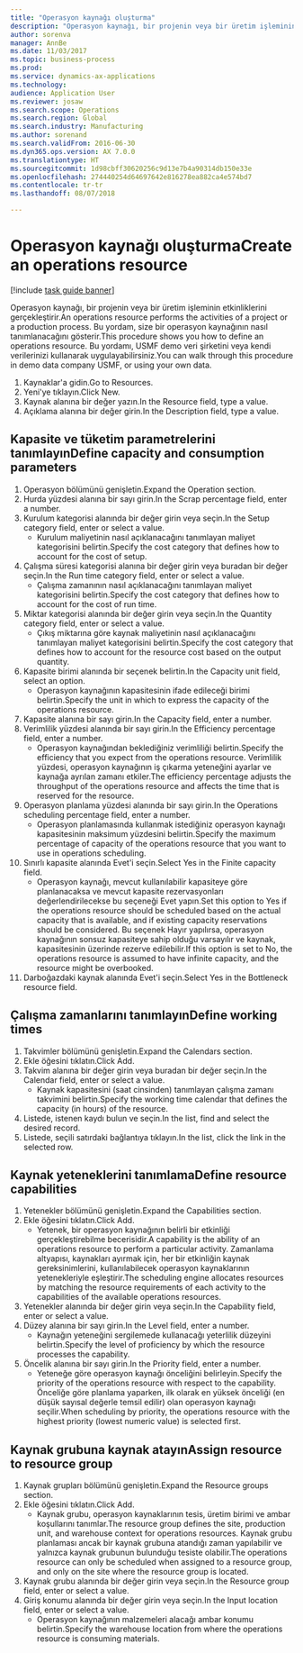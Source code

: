 ```yaml
--- 
title: "Operasyon kaynağı oluşturma"
description: "Operasyon kaynağı, bir projenin veya bir üretim işleminin etkinliklerini gerçekleştirir."
author: sorenva
manager: AnnBe
ms.date: 11/03/2017
ms.topic: business-process
ms.prod: 
ms.service: dynamics-ax-applications
ms.technology: 
audience: Application User
ms.reviewer: josaw
ms.search.scope: Operations
ms.search.region: Global
ms.search.industry: Manufacturing
ms.author: sorenand
ms.search.validFrom: 2016-06-30
ms.dyn365.ops.version: AX 7.0.0
ms.translationtype: HT
ms.sourcegitcommit: 1d98cbff30620256c9d13e7b4a90314db150e33e
ms.openlocfilehash: 274440254d64697642e816278ea882ca4e574bd7
ms.contentlocale: tr-tr
ms.lasthandoff: 08/07/2018

---
```

# <a name="create-an-operations-resource"></a><span data-ttu-id="0123a-103">Operasyon kaynağı oluşturma</span><span class="sxs-lookup"><span data-stu-id="0123a-103">Create an operations resource</span></span>

[!include [task guide banner](../../includes/task-guide-banner.md)]

<span data-ttu-id="0123a-104">Operasyon kaynağı, bir projenin veya bir üretim işleminin etkinliklerini gerçekleştirir.</span><span class="sxs-lookup"><span data-stu-id="0123a-104">An operations resource performs the activities of a project or a production process.</span></span> <span data-ttu-id="0123a-105">Bu yordam, size bir operasyon kaynağının nasıl tanımlanacağını gösterir.</span><span class="sxs-lookup"><span data-stu-id="0123a-105">This procedure shows you how to define an operations resource.</span></span> <span data-ttu-id="0123a-106">Bu yordamı, USMF demo veri şirketini veya kendi verilerinizi kullanarak uygulayabilirsiniz.</span><span class="sxs-lookup"><span data-stu-id="0123a-106">You can walk through this procedure in demo data company USMF, or using your own data.</span></span>

1. <span data-ttu-id="0123a-107">Kaynaklar'a gidin.</span><span class="sxs-lookup"><span data-stu-id="0123a-107">Go to Resources.</span></span>
2. <span data-ttu-id="0123a-108">Yeni'ye tıklayın.</span><span class="sxs-lookup"><span data-stu-id="0123a-108">Click New.</span></span>
3. <span data-ttu-id="0123a-109">Kaynak alanına bir değer yazın.</span><span class="sxs-lookup"><span data-stu-id="0123a-109">In the Resource field, type a value.</span></span>
4. <span data-ttu-id="0123a-110">Açıklama alanına bir değer girin.</span><span class="sxs-lookup"><span data-stu-id="0123a-110">In the Description field, type a value.</span></span>

## <a name="define-capacity-and-consumption-parameters"></a><span data-ttu-id="0123a-111">Kapasite ve tüketim parametrelerini tanımlayın</span><span class="sxs-lookup"><span data-stu-id="0123a-111">Define capacity and consumption parameters</span></span>
1. <span data-ttu-id="0123a-112">Operasyon bölümünü genişletin.</span><span class="sxs-lookup"><span data-stu-id="0123a-112">Expand the Operation section.</span></span>
2. <span data-ttu-id="0123a-113">Hurda yüzdesi alanına bir sayı girin.</span><span class="sxs-lookup"><span data-stu-id="0123a-113">In the Scrap percentage field, enter a number.</span></span>
3. <span data-ttu-id="0123a-114">Kurulum kategorisi alanında bir değer girin veya seçin.</span><span class="sxs-lookup"><span data-stu-id="0123a-114">In the Setup category field, enter or select a value.</span></span>
    * <span data-ttu-id="0123a-115">Kurulum maliyetinin nasıl açıklanacağını tanımlayan maliyet kategorisini belirtin.</span><span class="sxs-lookup"><span data-stu-id="0123a-115">Specify the cost category that defines how to account for the cost of setup.</span></span>  
4. <span data-ttu-id="0123a-116">Çalışma süresi kategorisi alanına bir değer girin veya buradan bir değer seçin.</span><span class="sxs-lookup"><span data-stu-id="0123a-116">In the Run time category field, enter or select a value.</span></span>
    * <span data-ttu-id="0123a-117">Çalışma zamanının nasıl açıklanacağını tanımlayan maliyet kategorisini belirtin.</span><span class="sxs-lookup"><span data-stu-id="0123a-117">Specify the cost category that defines how to account for the cost of run time.</span></span>  
5. <span data-ttu-id="0123a-118">Miktar kategorisi alanında bir değer girin veya seçin.</span><span class="sxs-lookup"><span data-stu-id="0123a-118">In the Quantity category field, enter or select a value.</span></span>
    * <span data-ttu-id="0123a-119">Çıkış miktarına göre kaynak maliyetinin nasıl açıklanacağını tanımlayan maliyet kategorisini belirtin.</span><span class="sxs-lookup"><span data-stu-id="0123a-119">Specify the cost category that defines how to account for the resource cost based on the output quantity.</span></span>  
6. <span data-ttu-id="0123a-120">Kapasite birimi alanında bir seçenek belirtin.</span><span class="sxs-lookup"><span data-stu-id="0123a-120">In the Capacity unit field, select an option.</span></span>
    * <span data-ttu-id="0123a-121">Operasyon kaynağının kapasitesinin ifade edileceği birimi belirtin.</span><span class="sxs-lookup"><span data-stu-id="0123a-121">Specify the unit in which to express the capacity of the operations resource.</span></span>  
7. <span data-ttu-id="0123a-122">Kapasite alanına bir sayı girin.</span><span class="sxs-lookup"><span data-stu-id="0123a-122">In the Capacity field, enter a number.</span></span>
8. <span data-ttu-id="0123a-123">Verimlilik yüzdesi alanında bir sayı girin.</span><span class="sxs-lookup"><span data-stu-id="0123a-123">In the Efficiency percentage field, enter a number.</span></span>
    * <span data-ttu-id="0123a-124">Operasyon kaynağından beklediğiniz verimliliği belirtin.</span><span class="sxs-lookup"><span data-stu-id="0123a-124">Specify the efficiency that you expect from the operations resource.</span></span> <span data-ttu-id="0123a-125">Verimlilik yüzdesi, operasyon kaynağının iş çıkarma yeteneğini ayarlar ve kaynağa ayrılan zamanı etkiler.</span><span class="sxs-lookup"><span data-stu-id="0123a-125">The efficiency percentage adjusts the throughput of the operations resource and affects the time that is reserved for the resource.</span></span>  
9. <span data-ttu-id="0123a-126">Operasyon planlama yüzdesi alanında bir sayı girin.</span><span class="sxs-lookup"><span data-stu-id="0123a-126">In the Operations scheduling percentage field, enter a number.</span></span>
    * <span data-ttu-id="0123a-127">Operasyon planlamasında kullanmak istediğiniz operasyon kaynağı kapasitesinin maksimum yüzdesini belirtin.</span><span class="sxs-lookup"><span data-stu-id="0123a-127">Specify the maximum percentage of capacity of the operations resource that you want to use in operations scheduling.</span></span>  
10. <span data-ttu-id="0123a-128">Sınırlı kapasite alanında Evet'i seçin.</span><span class="sxs-lookup"><span data-stu-id="0123a-128">Select Yes in the Finite capacity field.</span></span>
    * <span data-ttu-id="0123a-129">Operasyon kaynağı, mevcut kullanılabilir kapasiteye göre planlanacaksa ve mevcut kapasite rezervasyonları değerlendirilecekse bu seçeneği Evet yapın.</span><span class="sxs-lookup"><span data-stu-id="0123a-129">Set this option to Yes if the operations resource should be scheduled based on the actual capacity that is available, and if existing capacity reservations should be considered.</span></span> <span data-ttu-id="0123a-130">Bu seçenek Hayır yapılırsa, operasyon kaynağının sonsuz kapasiteye sahip olduğu varsayılır ve kaynak, kapasitesinin üzerinde rezerve edilebilir.</span><span class="sxs-lookup"><span data-stu-id="0123a-130">If this option is set to No, the operations resource is assumed to have infinite capacity, and the resource might be overbooked.</span></span>  
11. <span data-ttu-id="0123a-131">Darboğazdaki kaynak alanında Evet'i seçin.</span><span class="sxs-lookup"><span data-stu-id="0123a-131">Select Yes in the Bottleneck resource field.</span></span>

## <a name="define-working-times"></a><span data-ttu-id="0123a-132">Çalışma zamanlarını tanımlayın</span><span class="sxs-lookup"><span data-stu-id="0123a-132">Define working times</span></span>
1. <span data-ttu-id="0123a-133">Takvimler bölümünü genişletin.</span><span class="sxs-lookup"><span data-stu-id="0123a-133">Expand the Calendars section.</span></span>
2. <span data-ttu-id="0123a-134">Ekle öğesini tıklatın.</span><span class="sxs-lookup"><span data-stu-id="0123a-134">Click Add.</span></span>
3. <span data-ttu-id="0123a-135">Takvim alanına bir değer girin veya buradan bir değer seçin.</span><span class="sxs-lookup"><span data-stu-id="0123a-135">In the Calendar field, enter or select a value.</span></span>
    * <span data-ttu-id="0123a-136">Kaynak kapasitesini (saat cinsinden) tanımlayan çalışma zamanı takvimini belirtin.</span><span class="sxs-lookup"><span data-stu-id="0123a-136">Specify the working time calendar that defines the capacity (in hours) of the resource.</span></span>  
4. <span data-ttu-id="0123a-137">Listede, istenen kaydı bulun ve seçin.</span><span class="sxs-lookup"><span data-stu-id="0123a-137">In the list, find and select the desired record.</span></span>
5. <span data-ttu-id="0123a-138">Listede, seçili satırdaki bağlantıya tıklayın.</span><span class="sxs-lookup"><span data-stu-id="0123a-138">In the list, click the link in the selected row.</span></span>

## <a name="define-resource-capabilities"></a><span data-ttu-id="0123a-139">Kaynak yeteneklerini tanımlama</span><span class="sxs-lookup"><span data-stu-id="0123a-139">Define resource capabilities</span></span>
1. <span data-ttu-id="0123a-140">Yetenekler bölümünü genişletin.</span><span class="sxs-lookup"><span data-stu-id="0123a-140">Expand the Capabilities section.</span></span>
2. <span data-ttu-id="0123a-141">Ekle öğesini tıklatın.</span><span class="sxs-lookup"><span data-stu-id="0123a-141">Click Add.</span></span>
    * <span data-ttu-id="0123a-142">Yetenek, bir operasyon kaynağının belirli bir etkinliği gerçekleştirebilme becerisidir.</span><span class="sxs-lookup"><span data-stu-id="0123a-142">A capability is the ability of an operations resource to perform a particular activity.</span></span> <span data-ttu-id="0123a-143">Zamanlama altyapısı, kaynakları ayırmak için, her bir etkinliğin kaynak gereksinimlerini, kullanılabilecek operasyon kaynaklarının yetenekleriyle eşleştirir.</span><span class="sxs-lookup"><span data-stu-id="0123a-143">The scheduling engine allocates resources by matching the resource requirements of each activity to the capabilities of the available operations resources.</span></span>  
3. <span data-ttu-id="0123a-144">Yetenekler alanında bir değer girin veya seçin.</span><span class="sxs-lookup"><span data-stu-id="0123a-144">In the Capability field, enter or select a value.</span></span>
4. <span data-ttu-id="0123a-145">Düzey alanına bir sayı girin.</span><span class="sxs-lookup"><span data-stu-id="0123a-145">In the Level field, enter a number.</span></span>
    * <span data-ttu-id="0123a-146">Kaynağın yeteneğini sergilemede kullanacağı yeterlilik düzeyini belirtin.</span><span class="sxs-lookup"><span data-stu-id="0123a-146">Specify the level of proficiency by which the resource processes the capability.</span></span>  
5. <span data-ttu-id="0123a-147">Öncelik alanına bir sayı girin.</span><span class="sxs-lookup"><span data-stu-id="0123a-147">In the Priority field, enter a number.</span></span>
    * <span data-ttu-id="0123a-148">Yeteneğe göre operasyon kaynağı önceliğini belirleyin.</span><span class="sxs-lookup"><span data-stu-id="0123a-148">Specify the priority of the operations resource with respect to the capability.</span></span> <span data-ttu-id="0123a-149">Önceliğe göre planlama yaparken, ilk olarak en yüksek önceliği (en düşük sayısal değerle temsil edilir) olan operasyon kaynağı seçilir.</span><span class="sxs-lookup"><span data-stu-id="0123a-149">When scheduling by priority, the operations resource with the highest priority (lowest numeric value) is selected first.</span></span>  

## <a name="assign-resource-to-resource-group"></a><span data-ttu-id="0123a-150">Kaynak grubuna kaynak atayın</span><span class="sxs-lookup"><span data-stu-id="0123a-150">Assign resource to resource group</span></span>
1. <span data-ttu-id="0123a-151">Kaynak grupları bölümünü genişletin.</span><span class="sxs-lookup"><span data-stu-id="0123a-151">Expand the Resource groups section.</span></span>
2. <span data-ttu-id="0123a-152">Ekle öğesini tıklatın.</span><span class="sxs-lookup"><span data-stu-id="0123a-152">Click Add.</span></span>
    * <span data-ttu-id="0123a-153">Kaynak grubu, operasyon kaynaklarının tesis, üretim birimi ve ambar koşullarını tanımlar.</span><span class="sxs-lookup"><span data-stu-id="0123a-153">The resource group defines the site, production unit, and warehouse context for operations resources.</span></span> <span data-ttu-id="0123a-154">Kaynak grubu planlaması ancak bir kaynak grubuna atandığı zaman yapılabilir ve yalnızca kaynak grubunun bulunduğu tesiste olabilir.</span><span class="sxs-lookup"><span data-stu-id="0123a-154">The operations resource can only be scheduled when assigned to a resource group, and only on the site where the resource group is located.</span></span>  
3. <span data-ttu-id="0123a-155">Kaynak grubu alanında bir değer girin veya seçin.</span><span class="sxs-lookup"><span data-stu-id="0123a-155">In the Resource group field, enter or select a value.</span></span>
4. <span data-ttu-id="0123a-156">Giriş konumu alanında bir değer girin veya seçin.</span><span class="sxs-lookup"><span data-stu-id="0123a-156">In the Input location field, enter or select a value.</span></span>
    * <span data-ttu-id="0123a-157">Operasyon kaynağının malzemeleri alacağı ambar konumu belirtin.</span><span class="sxs-lookup"><span data-stu-id="0123a-157">Specify the warehouse location from where the operations resource is consuming materials.</span></span>  


